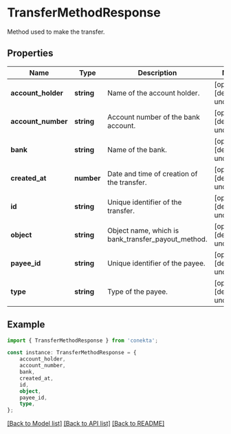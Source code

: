# TransferMethodResponse

Method used to make the transfer.

## Properties

Name | Type | Description | Notes
------------ | ------------- | ------------- | -------------
**account_holder** | **string** | Name of the account holder. | [optional] [default to undefined]
**account_number** | **string** | Account number of the bank account. | [optional] [default to undefined]
**bank** | **string** | Name of the bank. | [optional] [default to undefined]
**created_at** | **number** | Date and time of creation of the transfer. | [optional] [default to undefined]
**id** | **string** | Unique identifier of the transfer. | [optional] [default to undefined]
**object** | **string** | Object name, which is bank_transfer_payout_method. | [optional] [default to undefined]
**payee_id** | **string** | Unique identifier of the payee. | [optional] [default to undefined]
**type** | **string** | Type of the payee. | [optional] [default to undefined]

## Example

```typescript
import { TransferMethodResponse } from 'conekta';

const instance: TransferMethodResponse = {
    account_holder,
    account_number,
    bank,
    created_at,
    id,
    object,
    payee_id,
    type,
};
```

[[Back to Model list]](../README.md#documentation-for-models) [[Back to API list]](../README.md#documentation-for-api-endpoints) [[Back to README]](../README.md)
